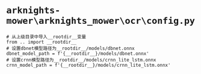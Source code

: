 # `arknights-mower\arknights_mower\ocr\config.py`

```
# 从上级目录中导入__rootdir__变量
from .. import __rootdir__
# 设置dbnet模型路径为__rootdir__/models/dbnet.onnx
dbnet_model_path = f'{__rootdir__}/models/dbnet.onnx'
# 设置crnn模型路径为__rootdir__/models/crnn_lite_lstm.onnx
crnn_model_path = f'{__rootdir__}/models/crnn_lite_lstm.onnx'
```